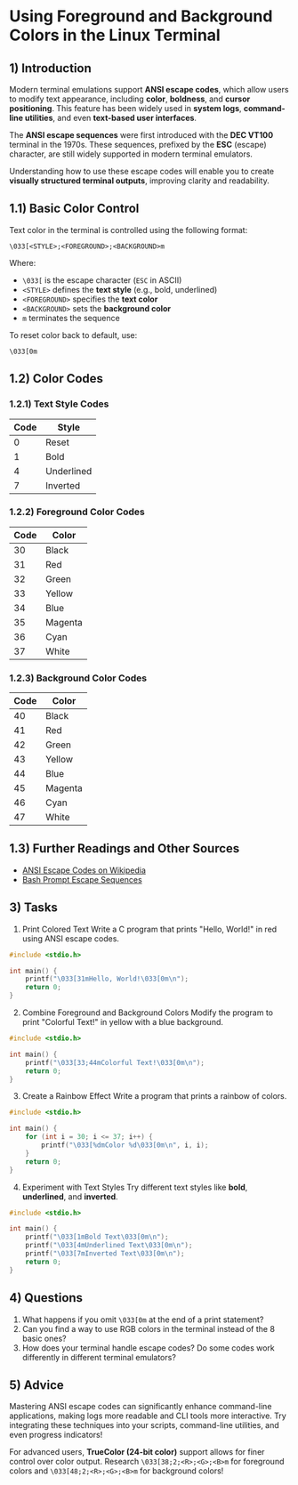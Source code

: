 <!---
{
  "depends_on": ["escape sequences", "printf"],
  "author": "Stephan Bökelmann",
  "first_used": "2025-03-20",
  "keywords": ["learning", "exercises", "education", "practice", "ANSI escape codes", "terminal colors"]
}
--->

# Using Foreground and Background Colors in the Linux Terminal

## 1) Introduction

Modern terminal emulations support **ANSI escape codes**, which allow users to modify text appearance, including **color**, **boldness**, and **cursor positioning**. This feature has been widely used in **system logs**, **command-line utilities**, and even **text-based user interfaces**.

The **ANSI escape sequences** were first introduced with the **DEC VT100** terminal in the 1970s. These sequences, prefixed by the **ESC** (escape) character, are still widely supported in modern terminal emulators.

Understanding how to use these escape codes will enable you to create **visually structured terminal outputs**, improving clarity and readability.

## 1.1) Basic Color Control

Text color in the terminal is controlled using the following format:

```
\033[<STYLE>;<FOREGROUND>;<BACKGROUND>m
```

Where:
- `\033[` is the escape character (`ESC` in ASCII)
- `<STYLE>` defines the **text style** (e.g., bold, underlined)
- `<FOREGROUND>` specifies the **text color**
- `<BACKGROUND>` sets the **background color**
- `m` terminates the sequence

To reset color back to default, use:
```
\033[0m
```

## 1.2) Color Codes

### 1.2.1) Text Style Codes
| Code | Style        |
|------|-------------|
| 0    | Reset       |
| 1    | Bold        |
| 4    | Underlined  |
| 7    | Inverted    |

### 1.2.2) Foreground Color Codes
| Code | Color     |
|------|-----------|
| 30   | Black     |
| 31   | Red       |
| 32   | Green     |
| 33   | Yellow    |
| 34   | Blue      |
| 35   | Magenta   |
| 36   | Cyan      |
| 37   | White     |

### 1.2.3) Background Color Codes
| Code | Color     |
|------|-----------|
| 40   | Black     |
| 41   | Red       |
| 42   | Green     |
| 43   | Yellow    |
| 44   | Blue      |
| 45   | Magenta   |
| 46   | Cyan      |
| 47   | White     |

## 1.3) Further Readings and Other Sources
- [ANSI Escape Codes on Wikipedia](https://en.wikipedia.org/wiki/ANSI_escape_code)
- [Bash Prompt Escape Sequences](https://tldp.org/HOWTO/Bash-Prompt-HOWTO/x329.html)

## 3) Tasks

1. Print Colored Text
Write a C program that prints "Hello, World!" in red using ANSI escape codes.

```c
#include <stdio.h>

int main() {
    printf("\033[31mHello, World!\033[0m\n");
    return 0;
}
```

2. Combine Foreground and Background Colors
Modify the program to print "Colorful Text!" in yellow with a blue background.

```c
#include <stdio.h>

int main() {
    printf("\033[33;44mColorful Text!\033[0m\n");
    return 0;
}
```

3. Create a Rainbow Effect
Write a program that prints a rainbow of colors.

```c
#include <stdio.h>

int main() {
    for (int i = 30; i <= 37; i++) {
        printf("\033[%dmColor %d\033[0m\n", i, i);
    }
    return 0;
}
```

4. Experiment with Text Styles
Try different text styles like **bold**, **underlined**, and **inverted**.

```c
#include <stdio.h>

int main() {
    printf("\033[1mBold Text\033[0m\n");
    printf("\033[4mUnderlined Text\033[0m\n");
    printf("\033[7mInverted Text\033[0m\n");
    return 0;
}
```

## 4) Questions

1. What happens if you omit `\033[0m` at the end of a print statement?
2. Can you find a way to use RGB colors in the terminal instead of the 8 basic ones?
3. How does your terminal handle escape codes? Do some codes work differently in different terminal emulators?

## 5) Advice

Mastering ANSI escape codes can significantly enhance command-line applications, making logs more readable and CLI tools more interactive. Try integrating these techniques into your scripts, command-line utilities, and even progress indicators!

For advanced users, **TrueColor (24-bit color)** support allows for finer control over color output. Research `\033[38;2;<R>;<G>;<B>m` for foreground colors and `\033[48;2;<R>;<G>;<B>m` for background colors!